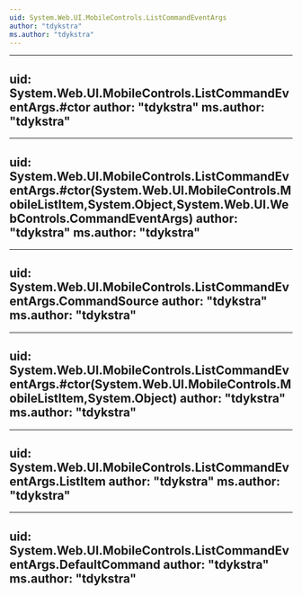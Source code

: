 ```yaml
---
uid: System.Web.UI.MobileControls.ListCommandEventArgs
author: "tdykstra"
ms.author: "tdykstra"
---
```


---
uid: System.Web.UI.MobileControls.ListCommandEventArgs.#ctor
author: "tdykstra"
ms.author: "tdykstra"
---

---
uid: System.Web.UI.MobileControls.ListCommandEventArgs.#ctor(System.Web.UI.MobileControls.MobileListItem,System.Object,System.Web.UI.WebControls.CommandEventArgs)
author: "tdykstra"
ms.author: "tdykstra"
---

---
uid: System.Web.UI.MobileControls.ListCommandEventArgs.CommandSource
author: "tdykstra"
ms.author: "tdykstra"
---

---
uid: System.Web.UI.MobileControls.ListCommandEventArgs.#ctor(System.Web.UI.MobileControls.MobileListItem,System.Object)
author: "tdykstra"
ms.author: "tdykstra"
---

---
uid: System.Web.UI.MobileControls.ListCommandEventArgs.ListItem
author: "tdykstra"
ms.author: "tdykstra"
---

---
uid: System.Web.UI.MobileControls.ListCommandEventArgs.DefaultCommand
author: "tdykstra"
ms.author: "tdykstra"
---
